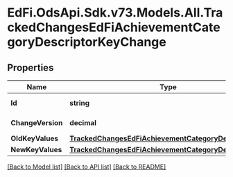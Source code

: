 # EdFi.OdsApi.Sdk.v73.Models.All.TrackedChangesEdFiAchievementCategoryDescriptorKeyChange

## Properties

Name | Type | Description | Notes
------------ | ------------- | ------------- | -------------
**Id** | **string** | Resource identifier | [optional] 
**ChangeVersion** | **decimal** | Change version | [optional] 
**OldKeyValues** | [**TrackedChangesEdFiAchievementCategoryDescriptorKey**](TrackedChangesEdFiAchievementCategoryDescriptorKey.md) |  | [optional] 
**NewKeyValues** | [**TrackedChangesEdFiAchievementCategoryDescriptorKey**](TrackedChangesEdFiAchievementCategoryDescriptorKey.md) |  | [optional] 

[[Back to Model list]](../../README.md#documentation-for-models) [[Back to API list]](../../README.md#documentation-for-api-endpoints) [[Back to README]](../../README.md)

